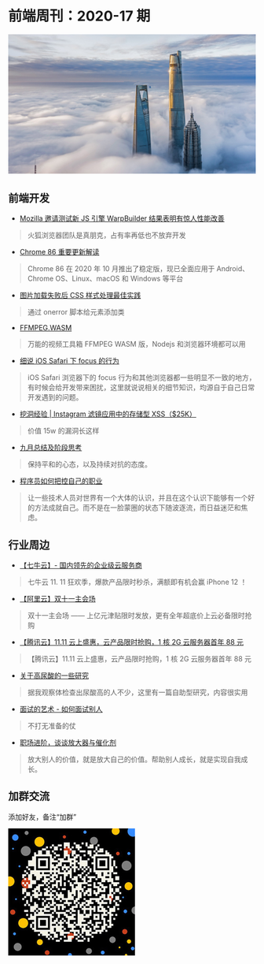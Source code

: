 # 前端周刊：2020-17 期

[![](/img/bing/20200903.png?imageMogr2/thumbnail/960x)](https://cn.bing.com/search?q=陆家嘴金融贸易区)

## 前端开发

- [Mozilla 邀请测试新 JS 引擎 WarpBuilder 结果表明有惊人性能改善](https://www.cnbeta.com/articles/tech/1034043.htm)

> 火狐浏览器团队是真朋克，占有率再低也不放弃开发

- [Chrome 86 重要更新解读](https://mp.weixin.qq.com/s?__biz=MzI5NjM5NDQxMg==&mid=2247487813&idx=1&sn=84b44c71a246a972176ad1884da428f1)

> Chrome 86 在 2020 年 10 月推出了稳定版，现已全面应用于 Android、Chrome OS、Linux、macOS 和 Windows 等平台

- [图片加载失败后 CSS 样式处理最佳实践](https://www.zhangxinxu.com/wordpress/2020/10/css-style-image-load-fail/)

> 通过 onerror 脚本给元素添加类

- [FFMPEG.WASM](https://ffmpegwasm.github.io/)

> 万能的视频工具箱 FFMPEG WASM 版，Nodejs 和浏览器环境都可以用

- [细说 iOS Safari 下 focus 的行为](https://www.zhangxinxu.com/wordpress/2020/10/ios-safari-input-button-focus/)

> iOS Safari 浏览器下的 focus 行为和其他浏览器都一些明显不一致的地方，有时候会给开发带来困扰，这里就说说相关的细节知识，均源自于自己日常开发遇到的问题。

- [挖洞经验 | Instagram 滤镜应用中的存储型 XSS（$25K）](https://www.freebuf.com/articles/web/253213.html)

> 价值 15w 的漏洞长这样

- [九月总结及阶段思考](https://liudanking.com/beautiful-life/thinking-in-writing-of-202009/)

> 保持平和的心态，以及持续对抗的态度。

- [程序员如何把控自己的职业](https://coolshell.cn/articles/20977.html)

> 让一些技术人员对世界有一个大体的认识，并且在这个认识下能够有一个好的方法成就自己。而不是在一脸蒙圈的状态下随波逐流，而日益迷茫和焦虑。

## 行业周边

- [【七牛云】- 国内领先的企业级云服务商](https://portal.qiniu.com/signup?code=1hfwb75ib2jbm)

> 七牛云 11. 11 狂欢季，爆款产品限时秒杀，满额即有机会赢 iPhone 12 ！

- [【阿里云】双十一主会场](https://www.aliyun.com/1111/home?userCode=y31qmczl)

> 双十一主会场 —— 上亿元津贴限时发放，更有全年超底价上云必备限时抢购

- [【腾讯云】11.11 云上盛惠，云产品限时抢购，1 核 2G 云服务器首年 88 元](https://cloud.tencent.com/act/cps/redirect?redirect=1074&cps_key=55b0d6026f97f5980bceec15fcefa0af&from=console)

> 【腾讯云】11.11 云上盛惠，云产品限时抢购，1 核 2G 云服务器首年 88 元

- [关于高尿酸的一些研究](http://blog.devtang.com/2020/09/19/study-of-HUA/)

> 据我观察体检查出尿酸高的人不少，这里有一篇自助型研究，内容很实用

- [面试的艺术 - 如何面试别人](http://blog.devtang.com/2020/09/24/how-to-interview/)

> 不打无准备的仗

- [职场进阶，谈谈放大器与催化剂](https://mp.weixin.qq.com/s?__biz=MzI0MjA1Mjg2Ng==&mid=2649869957&idx=1&sn=03d20ed2c72a8e008d91f44f97a3590a)

> 放大别人的价值，就是放大自己的价值。帮助别人成长，就是实现自我成长。

## 加群交流

添加好友，备注“加群”

![refned_x](/img/a/refined-x.jpg)
